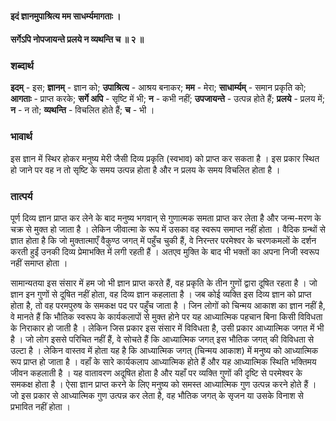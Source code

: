 #### इदं ज्ञानमुपाश्रित्य मम साधर्म्यमागताः ।
#### सर्गेऽपि नोपजायन्ते प्रलये न व्यथन्ति च ॥ २ ॥

### शब्दार्थ

**इदम्** - इस; **ज्ञानम्** - ज्ञान को; **उपाश्रित्य** - आश्रय बनाकर; **मम** - मेरा; **साधार्म्यम्** - समान प्रकृति को; **आगताः** - प्राप्त करके; **सर्गे अपि** - सृष्टि में भी; **न** - कभी नहीं; **उपजायन्ते** - उत्पन्न होते हैं; **प्रलये** - प्रलय में; **न** - न तो; **व्यथन्ति** - विचलित होते हैं; **च** - भी ।

### भावार्थ

इस ज्ञान में स्थिर होकर मनुष्य मेरी जैसी दिव्य प्रकृति (स्वभाव) को प्राप्त कर सकता है । इस प्रकार स्थित हो जाने पर वह न तो सृष्टि के समय उत्पन्न होता है और न प्रलय के समय विचलित होता है ।

### तात्पर्य

पूर्ण दिव्य ज्ञान प्राप्त कर लेने के बाद मनुष्य भगवान् से गुणात्मक समता प्राप्त कर लेता है और जन्म-मरण के चक्र से मुक्त हो जाता है । लेकिन जीवात्मा के रूप में उसका वह स्वरूप समाप्त नहीं होता । वैदिक ग्रन्थों से ज्ञात होता है कि जो मुक्तात्माएँ वैकुण्ठ जगत् में पहुँच चुकी हैं, वे निरन्तर परमेश्वर के चरणकमलों के दर्शन करती हुईं उनकी दिव्य प्रेमाभक्ति में लगी रहती हैं । अतएव मुक्ति के बाद भी भक्तों का अपना निजी स्वरूप नहीं समाप्त होता ।

सामान्यतया इस संसार में हम जो भी ज्ञान प्राप्त करते हैं, वह प्रकृति के तीन गुणों द्वारा दूषित रहता है । जो ज्ञान इन गुणों से दूषित नहीं होता, वह दिव्य ज्ञान कहलाता है । जब कोई व्यक्ति इस दिव्य ज्ञान को प्राप्त होता है, तो वह परमपुरुष के समकक्ष पद पर पहुँच जाता है । जिन लोगों को चिन्मय आकाश का ज्ञान नहीं है, वे मानते हैं कि भौतिक स्वरूप के कार्यकलापों से मुक्त होने पर यह आध्यात्मिक पहचान बिना किसी विविधता के निराकार हो जाती है । लेकिन जिस प्रकार इस संसार में विविधता है, उसी प्रकार आध्यात्मिक जगत में भी है । जो लोग इससे परिचित नहीं हैं, वे सोचते हैं कि आध्यात्मिक जगत् इस भौतिक जगत् की विविधता से उल्टा है । लेकिन वास्तव में होता यह है कि आध्यात्मिक जगत् (चिन्मय आकाश) में मनुष्य को आध्यात्मिक रूप प्राप्त हो जाता है । वहाँ के सारे कार्यकलाप आध्यात्मिक होते हैं और यह आध्यात्मिक स्थिति भक्तिमय जीवन कहलाती है । यह वातावरण अदूषित होता है और यहाँ पर व्यक्ति गुणों की दृष्टि से परमेश्वर के समकक्ष होता है । ऐसा ज्ञान प्राप्त करने के लिए मनुष्य को समस्त आध्यात्मिक गुण उत्पन्न करने होते हैं । जो इस प्रकार से आध्यात्मिक गुण उत्पन्न कर लेता है, वह भौतिक जगत् के सृजन या उसके विनाश से प्रभावित नहीं होता ।